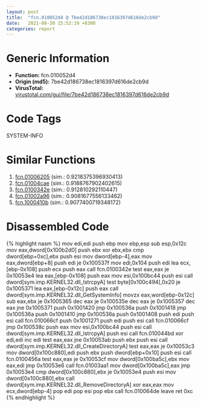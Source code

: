 ```yaml
---
layout: post
title:  "fcn.010052d4 @ 7be42d186738ec1816397d616de2cb9d"
date:   2021-08-30 15:52:19 +0300
categories: report
---
```


# Generic Information
- **Function:** fcn.010052d4
- **Origin (md5):** 7be42d186738ec1816397d616de2cb9d
- **VirusTotal:** [virustotal.com/gui/file/7be42d186738ec1816397d616de2cb9d][virustotal_ref]

# Code Tags
<span class="tag" id="SYSTEM-INFO">SYSTEM-INFO</span>


# Similar Functions

1. [fcn.01006205][similar_1_ref] (sim.: 0.9218375396930413)
2. [fcn.01004cae][similar_2_ref] (sim.: 0.9188767902402615)
3. [fcn.0100342e][similar_3_ref] (sim.: 0.912810292110447)
4. [fcn.01002a96][similar_4_ref] (sim.: 0.9081677556133462)
5. [fcn.1000410b][similar_5_ref] (sim.: 0.9077400719348172)


# Disassembled Code

{% highlight nasm %}
mov edi,edi
push ebp
mov ebp,esp
sub esp,0x12c
mov eax,dword[0x100b2d0]
push ebx
xor ebx,ebx
cmp dword[ebp+0xc],ebx
push esi
mov dword[ebp-4],eax
mov eax,dword[ebp+8]
push edi
je 0x100537f
mov edi,0x104
push edi
lea ecx,[ebp-0x108]
push ecx
push eax
call fcn.0100342e
test eax,eax
je 0x10053e4
lea eax,[ebp-0x108]
push eax
mov esi,0x100bc44
push esi
call dword[sym.imp.KERNEL32.dll_lstrcpyA]
test byte[0x100c494],0x20
je 0x1005371
lea eax,[ebp-0x12c]
push eax
call dword[sym.imp.KERNEL32.dll_GetSystemInfo]
movzx eax,word[ebp-0x12c]
sub eax,ebx
je 0x1005365
dec eax
je 0x100535e
dec eax
je 0x1005357
dec eax
jne 0x1005371
push 0x1001420
jmp 0x100536a
push 0x1001418
jmp 0x100536a
push 0x1001410
jmp 0x100536a
push 0x1001408
push edi
push esi
call fcn.010066cf
push 0x1001271
push edi
push esi
call fcn.010066cf
jmp 0x100538c
push eax
mov esi,0x100bc44
push esi
call dword[sym.imp.KERNEL32.dll_lstrcpyA]
push esi
call fcn.010044bd
xor edi,edi
inc edi
test eax,eax
jne 0x10053ab
push ebx
push esi
call dword[sym.imp.KERNEL32.dll_CreateDirectoryA]
test eax,eax
je 0x10053c3
mov dword[0x100c880],edi
push ebx
push dword[ebp+0x10]
push esi
call fcn.0100456a
test eax,eax
je 0x10053cf
mov dword[0x100ba5c],ebx
mov eax,edi
jmp 0x10053e6
call fcn.01003aa1
mov dword[0x100ba5c],eax
jmp 0x10053e4
cmp dword[0x100c880],ebx
je 0x10053e4
push esi
mov dword[0x100c880],ebx
call dword[sym.imp.KERNEL32.dll_RemoveDirectoryA]
xor eax,eax
mov ecx,dword[ebp-4]
pop edi
pop esi
pop ebx
call fcn.010064de
leave 
ret 0xc
{% endhighlight %}


[similar_1_ref]: /report/fcn.01006205@7be42d186738ec1816397d616de2cb9d
[similar_2_ref]: /report/fcn.01004cae@7be42d186738ec1816397d616de2cb9d
[similar_3_ref]: /report/fcn.0100342e@7be42d186738ec1816397d616de2cb9d
[similar_4_ref]: /report/fcn.01002a96@7be42d186738ec1816397d616de2cb9d
[similar_5_ref]: /report/fcn.1000410b@dc3e2cdf680078d293de3e2d92ba613c
[virustotal_ref]: https://www.virustotal.com/gui/file/7be42d186738ec1816397d616de2cb9d